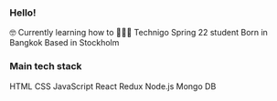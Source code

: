 ### Hello!
🤓 Currently learning how to 👩🏻‍💻
Technigo Spring 22 student
Born in Bangkok
Based in Stockholm

### Main tech stack 
HTML
CSS
JavaScript
React
Redux
Node.js
Mongo DB

<!---
rawisou/rawisou is a ✨ special ✨ repository because its `README.md` (this file) appears on your GitHub profile.
You can click the Preview link to take a look at your changes.
--->
